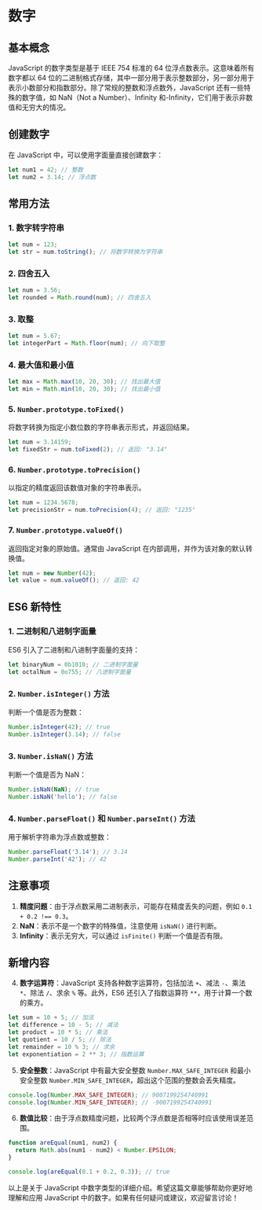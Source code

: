 # 数字

## 基本概念

JavaScript 的数字类型是基于 IEEE 754 标准的 64 位浮点数表示。这意味着所有数字都以 64 位的二进制格式存储，其中一部分用于表示整数部分，另一部分用于表示小数部分和指数部分。除了常规的整数和浮点数外，JavaScript 还有一些特殊的数字值，如 NaN（Not a Number）、Infinity 和-Infinity，它们用于表示非数值和无穷大的情况。

## 创建数字

在 JavaScript 中，可以使用字面量直接创建数字：

```javascript
let num1 = 42; // 整数
let num2 = 3.14; // 浮点数
```

## 常用方法

### 1. 数字转字符串

```javascript
let num = 123;
let str = num.toString(); // 将数字转换为字符串
```

### 2. 四舍五入

```javascript
let num = 3.56;
let rounded = Math.round(num); // 四舍五入
```

### 3. 取整

```javascript
let num = 5.67;
let integerPart = Math.floor(num); // 向下取整
```

### 4. 最大值和最小值

```javascript
let max = Math.max(10, 20, 30); // 找出最大值
let min = Math.min(10, 20, 30); // 找出最小值
```

### 5. `Number.prototype.toFixed()`

将数字转换为指定小数位数的字符串表示形式，并返回结果。

```javascript
let num = 3.14159;
let fixedStr = num.toFixed(2); // 返回: "3.14"
```

### 6. `Number.prototype.toPrecision()`

以指定的精度返回该数值对象的字符串表示。

```javascript
let num = 1234.5678;
let precisionStr = num.toPrecision(4); // 返回: "1235"
```

### 7. `Number.prototype.valueOf()`

返回指定对象的原始值。通常由 JavaScript 在内部调用，并作为该对象的默认转换值。

```javascript
let num = new Number(42);
let value = num.valueOf(); // 返回: 42
```

## ES6 新特性

### 1. 二进制和八进制字面量

ES6 引入了二进制和八进制字面量的支持：

```javascript
let binaryNum = 0b1010; // 二进制字面量
let octalNum = 0o755; // 八进制字面量
```

### 2. `Number.isInteger()` 方法

判断一个值是否为整数：

```javascript
Number.isInteger(42); // true
Number.isInteger(3.14); // false
```

### 3. `Number.isNaN()` 方法

判断一个值是否为 NaN：

```javascript
Number.isNaN(NaN); // true
Number.isNaN('hello'); // false
```

### 4. `Number.parseFloat()` 和 `Number.parseInt()` 方法

用于解析字符串为浮点数或整数：

```javascript
Number.parseFloat('3.14'); // 3.14
Number.parseInt('42'); // 42
```

## 注意事项

1. **精度问题**：由于浮点数采用二进制表示，可能存在精度丢失的问题，例如 `0.1 + 0.2 !== 0.3`。
2. **NaN**：表示不是一个数字的特殊值，注意使用 `isNaN()` 进行判断。
3. **Infinity**：表示无穷大，可以通过 `isFinite()` 判断一个值是否有限。

## 新增内容

4. **数字运算符**：JavaScript 支持各种数字运算符，包括加法 `+`、减法 `-`、乘法 `*`、除法 `/`、求余 `%` 等。此外，ES6 还引入了指数运算符 `**`，用于计算一个数的乘方。

```javascript
let sum = 10 + 5; // 加法
let difference = 10 - 5; // 减法
let product = 10 * 5; // 乘法
let quotient = 10 / 5; // 除法
let remainder = 10 % 3; // 求余
let exponentiation = 2 ** 3; // 指数运算
```

5. **安全整数**：JavaScript 中有最大安全整数 `Number.MAX_SAFE_INTEGER` 和最小安全整数 `Number.MIN_SAFE_INTEGER`，超出这个范围的整数会丢失精度。

```javascript
console.log(Number.MAX_SAFE_INTEGER); // 9007199254740991
console.log(Number.MIN_SAFE_INTEGER); // -9007199254740991
```

6. **数值比较**：由于浮点数精度问题，比较两个浮点数是否相等时应该使用误差范围。

```javascript
function areEqual(num1, num2) {
  return Math.abs(num1 - num2) < Number.EPSILON;
}

console.log(areEqual(0.1 + 0.2, 0.3)); // true
```

以上是关于 JavaScript 中数字类型的详细介绍。希望这篇文章能够帮助你更好地理解和应用 JavaScript 中的数字。如果有任何疑问或建议，欢迎留言讨论！
